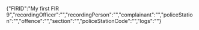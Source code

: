 {"FIRID":"My first FIR 9","recordingOfficer":"","recordingPerson":"","complainant":"","policeStation":"","offence":"","section":"","policeStationCode":"","logs":""}